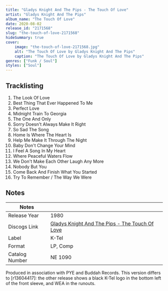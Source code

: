 ```yaml
---
title: "Gladys Knight And The Pips - The Touch Of Love"
artist: "Gladys Knight And The Pips"
album_name: "The Touch Of Love"
date: 2020-08-02
release_id: "2171568"
slug: "the-touch-of-love-2171568"
hideSummary: true
cover:
    image: "the-touch-of-love-2171568.jpg"
    alt: "The Touch Of Love by Gladys Knight And The Pips"
    caption: "The Touch Of Love by Gladys Knight And The Pips"
genres: ["Funk / Soul"]
styles: ["Soul"]
---
```


## Tracklisting
1. The Look Of Love
2. Best Thing That Ever Happened To Me
3. Perfect Love
4. Midnight Train To Georgia
5. The One And Only
6. Sorry Doesn't Always Make It Right
7. So Sad The Song
8. Home Is Where The Heart Is
9. Help Me Make It Through The Night
10. Baby Don't Change Your Mind
11. I Feel A Song In My Heart
12. Where Peaceful Waters Flow
13. We Don't Make Each Other Laugh Any More
14. Nobody But You
15. Come Back And Finish What You Started
16. Try To Remember / The Way We Were



## Notes

| Notes          |             |
| ---------------| ----------- |
| Release Year   | 1980 |
| Discogs Link   | [Gladys Knight And The Pips - The Touch Of Love](https://www.discogs.com/release/2171568-Gladys-Knight-And-The-Pips-The-Touch-Of-Love) |
| Label          | K-Tel |
| Format         | LP, Comp |
| Catalog Number | NE 1090 |

Produced in association with PYE and Buddah Records.  This version differs to [r13604417]: the other release shows a black K-Tel logo in the bottom left of the front sleeve, and WEA in the runouts.

